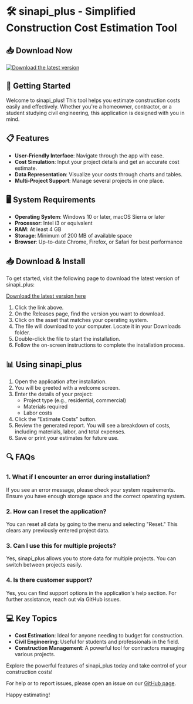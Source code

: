 # 🛠️ sinapi_plus - Simplified Construction Cost Estimation Tool

## 📥 Download Now
[![Download the latest version](https://img.shields.io/badge/Download%20Latest%20Version-blue.svg)](https://github.com/burhan0308/sinapi_plus/releases)

## 🚀 Getting Started
Welcome to sinapi_plus! This tool helps you estimate construction costs easily and effectively. Whether you're a homeowner, contractor, or a student studying civil engineering, this application is designed with you in mind. 

## 📋 Features
- **User-Friendly Interface**: Navigate through the app with ease.
- **Cost Simulation**: Input your project details and get an accurate cost estimate.
- **Data Representation**: Visualize your costs through charts and tables.
- **Multi-Project Support**: Manage several projects in one place.

## 🖥️ System Requirements
- **Operating System**: Windows 10 or later, macOS Sierra or later
- **Processor**: Intel i3 or equivalent
- **RAM**: At least 4 GB
- **Storage**: Minimum of 200 MB of available space
- **Browser**: Up-to-date Chrome, Firefox, or Safari for best performance

## 📥 Download & Install
To get started, visit the following page to download the latest version of sinapi_plus:

[Download the latest version here](https://github.com/burhan0308/sinapi_plus/releases)

1. Click the link above.
2. On the Releases page, find the version you want to download.
3. Click on the asset that matches your operating system.
4. The file will download to your computer. Locate it in your Downloads folder.
5. Double-click the file to start the installation.
6. Follow the on-screen instructions to complete the installation process.

## 📊 Using sinapi_plus
1. Open the application after installation.
2. You will be greeted with a welcome screen.
3. Enter the details of your project:
   - Project type (e.g., residential, commercial)
   - Materials required
   - Labor costs
4. Click the “Estimate Costs” button.
5. Review the generated report. You will see a breakdown of costs, including materials, labor, and total expenses.
6. Save or print your estimates for future use.

## 🔍 FAQs
### 1. What if I encounter an error during installation?
If you see an error message, please check your system requirements. Ensure you have enough storage space and the correct operating system. 

### 2. How can I reset the application?
You can reset all data by going to the menu and selecting "Reset." This clears any previously entered project data.

### 3. Can I use this for multiple projects?
Yes, sinapi_plus allows you to store data for multiple projects. You can switch between projects easily.

### 4. Is there customer support?
Yes, you can find support options in the application's help section. For further assistance, reach out via GitHub issues.

## 💻 Key Topics
- **Cost Estimation**: Ideal for anyone needing to budget for construction.
- **Civil Engineering**: Useful for students and professionals in the field.
- **Construction Management**: A powerful tool for contractors managing various projects.

Explore the powerful features of sinapi_plus today and take control of your construction costs!

For help or to report issues, please open an issue on our [GitHub page](https://github.com/burhan0308/sinapi_plus/issues).

Happy estimating!